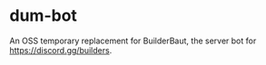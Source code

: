 # dum-bot
An OSS temporary replacement for BuilderBaut, the server bot for https://discord.gg/builders.

